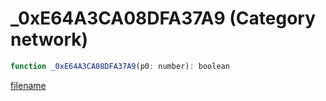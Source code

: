 # _0xE64A3CA08DFA37A9 (Category network)

```js
function _0xE64A3CA08DFA37A9(p0: number): boolean
```

[filename](_0xE64A3CA08DFA37A9_m.md ':include')